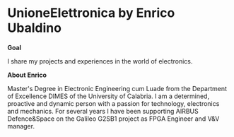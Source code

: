 # UnioneElettronica by Enrico Ubaldino

**Goal**

I share my projects and experiences in the world of electronics.

**About Enrico**

Master's Degree in Electronic Engineering cum Luade from the Department of Excellence DIMES of the University of Calabria.
I am a determined, proactive and dynamic person with a passion for technology, electronics and mechanics.
For several years I have been supporting AIRBUS Defence&Space on the Galileo G2SB1 project as FPGA Engineer and V&V manager.